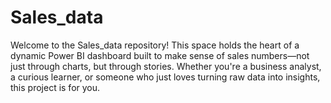 # Sales_data
Welcome to the Sales_data repository! This space holds the heart of a dynamic Power BI dashboard built to make sense of sales numbers—not just through charts, but through stories. Whether you're a business analyst, a curious learner, or someone who just loves turning raw data into insights, this project is for you.  

